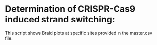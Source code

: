 # Determination of CRISPR-Cas9 induced strand switching:

This script shows Braid plots at specific sites provided in the master.csv file.
